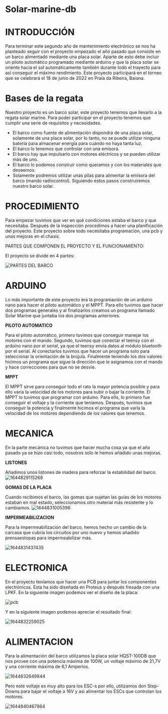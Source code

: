 # Solar-marine-db

# **INTRODUCCIÓN**

Para terminar este segundo año de mantenimiento electrónico se nos ha planteado seguir con el proyecto empezado el año pasado que consiste en un barco alimentado mediante una placa solar. Aparte de esto debe incluir un piloto automático programado mediante arduino y que la placa solar se oriente hacia el sol automáticamente también durante todo el trayecto para así conseguir el máximo rendimiento. Este proyecto participará en el torneo que se celebrará el 18 de junio de 2022 en Praia da Ribeira, Baiona.

# **Bases de la regata**

Nuestro proyecto es un barco solar, este proyecto tenemos que llevarlo a la regata solar marine. Para poder participar en el proyecto tenemos que cumplir una serie de requisitos y necesidades.

- El barco como fuente de alimentación dispondrá de una placa solar, solamente de una placa solar, por lo tanto, no se puede utilizar ninguna batería para almacenar energía para cuando no haya tanta luz.
- El barco lo tenemos que controlar con una emisora.
- El barco hay que impulsarlo con motores eléctricos y se pueden utilizar más de uno.
- El barco lo podemos construir como queramos y con los materiales que deseemos.
- Solamente podremos utilizar unas pilas para alimentar la emisora del barco (mando radiocontrol). Siguiendo estos pasos construiremos nuestro barco solar.

# **PROCEDIMIENTO**

Para empezar tuvimos que ver en qué condiciones estaba el barco y que necesitaba. Después de la inspección procedimos a hacer una planificación del proyecto. Este proyecto sobre todo necesitaba programación,  una pcb y unas mejoras en el chasis. 

PARTES QUE COMPONEN EL PROYECTO Y EL FUNCIONAMIENTO:

El proyecto se divide en 4 partes:

![PARTES DEL BARCO](https://user-images.githubusercontent.com/96468247/153825744-0b8aecc6-bf2c-4eed-984f-d729d88553c6.png)

# **ARDUINO**

Lo más importante de este proyecto era la programación de un arduino nano para hacer el piloto automático y el MPPT. Para ello tuvimos que hacer dos programas generales y al finalizarlos creamos un programa llamado Solar Marine que juntaba los dos programas anteriores.

**PILOTO AUTOMATICO**

Para el piloto automático, primero tuvimos que conseguir manejar los motores con el mando. Segundo, tuvimos que conectar el teensy con el arduino nano por el serial, ya que el teensy envía datos al módulo bluetooth por el serial. Al conectarlos tuvimos que hacer un programa solo para seleccionar la orientación de la brújula. Finalmente teniendo los dos valores hicimos un programa que sigue la dirección que le asignamos con el mando y hace correcciones para que no se desvíe.

**MPPT**

El MPPT sirve para conseguir todo el rato la mayor potencia posible y para ello varía la velocidad de los motores para subir o bajar la corriente. El MPPT lo tuvimos que programar con arduino. Para ello, lo primero fue conseguir el voltaje y la corriente que teníamos. Después, tuvimos que conseguir la potencia y finalmente hicimos el programa que varía la velocidad de los motores dependiendo de los valores que tenemos.

# **MECANICA** 

En la parte mecánica no tuvimos que hacer mucha cosa ya que el año pasado ya se hizo casi todo, nosotros solo le hemos añadido unas mejoras. 

**LISTONES**

Añadimos unos listones de madera para reforzar la estabilidad del barco.
![1644829115268](https://user-images.githubusercontent.com/96468247/153832324-f5b47bdc-34f0-4172-8ef1-35426df3f29a.jpg)

**GOMAS DE LA PLACA**

Cuando recibimos el barco, las gomas que sujetan las guías de los motores estaban en mal estado, seleccionamos otro material más resistente y lo cambiamos.
![1644831005396](https://user-images.githubusercontent.com/96468247/153837278-2c415607-8189-47f1-a397-191e0adfbcf5.jpg)

**IMPERMEABILIZACION**

Para la impermeabilización  del barco, hemos hecho un cambio de la carcasa que cubría los circuitos por uno nuevo y hemos añadido prensaestopas para impermeabilizar más.

![1644831437435](https://user-images.githubusercontent.com/96468247/153838426-fdee1404-bff1-40a5-b1fb-7d1962980dff.jpg)


# **ELECTRONICA** 

En el proyecto teníamos que hacer una PCB para juntar los componentes electrónicos. Esta ha sido diseñada en Proteus y después fresada con una LPKF.
En la siguiente imagen podemos ver el diseño de la placa: 

![pcb](https://user-images.githubusercontent.com/96468247/153840500-279f602c-aeee-4c96-9c1c-1baceb9a48c8.PNG)

Y en la siguiente imagen podemos apreciar el resultado final:

![1644832259025](https://user-images.githubusercontent.com/96468247/153840832-f83742b2-d365-4516-96bd-5b9d06a57b08.jpg)

# **ALIMENTACION** 
Para la alimentación del barco utilizamos la placa solar  HQST-100DB que nos provee con una potencia máxima de 100W, un voltaje máximo de 21,7V y una corriente máxima de 6,1 Amperios.

![1644832649844](https://user-images.githubusercontent.com/96468247/153860980-17192ad2-77d9-4fa3-9d87-7f672da59693.jpg)

Pero este voltaje es muy alto para los ESC-s por ello, utilizamos don Step-Downs para bajar el voltaje a 16V y asi alimentar los ESCs que controlan los motores.

![1644840467964](https://user-images.githubusercontent.com/96468247/153862948-881a197c-f783-4474-bf1a-ff32fdf410ca.jpg)
